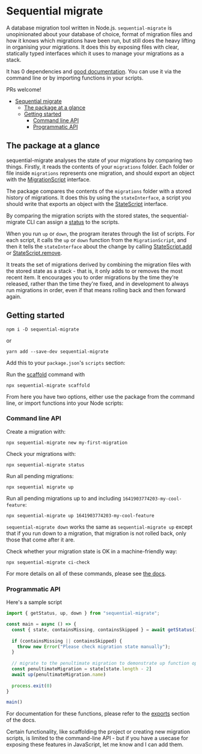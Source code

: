 # Sequential migrate

A database migration tool written in Node.js. `sequential-migrate` is unopinionated about your database of choice, format of migration files and how it knows which migrations have been run, but still does the heavy lifting in organising your migrations. It does this by exposing files with clear, statically typed interfaces which it uses to manage your migrations as a stack. 

It has 0 dependencies and [good documentation](https://ivo-evans.github.io/sequential-migrate/). You can use it via the command line or by importing functions in your scripts. 

PRs welcome!


- [Sequential migrate](#sequential-migrate)
  - [The package at a glance](#the-package-at-a-glance)
  - [Getting started](#getting-started)
    - [Command line API](#command-line-api)
    - [Programmatic API](#programmatic-api)

## The package at a glance

sequential-migrate analyses the state of your migrations by comparing two things. Firstly, it reads the contents of your `migrations` folder. Each folder or file inside `migrations` represents one migration, and should export an object with the [MigrationScript](https://ivo-evans.github.io/sequential-migrate/interfaces/MigrationScript.html) interface.

The package compares the contents of the `migrations` folder with a stored history of migrations. It does this by using the `stateInterface`, a script you should write that exports an object with the [StateScript](https://ivo-evans.github.io/sequential-migrate/interfaces/StateScript.html) interface.

By comparing the migration scripts with the stored states, the sequential-migrate CLI can assign a [status](https://ivo-evans.github.io/sequential-migrate/enums/MIGRATION_STATUS.html) to the scripts.

When you run `up` or `down`, the program iterates through the list of scripts. For each script, it calls the `up` or `down` function from the `MigrationScript`, and then it tells the `stateInterface` about the change by calling [StateScript.add](https://ivo-evans.github.io/sequential-migrate/interfaces/StateScript.html#add) or [StateScript.remove](https://ivo-evans.github.io/sequential-migrate/interfaces/StateScript.html#remove).

It treats the set of migrations derived by combining the migration files with the stored state as a stack - that is, it only adds to or removes the most recent item. It encourages you to order migrations by the time they're released, rather than the time they're fixed, and in development to always run migrations in order, even if that means rolling back and then forward again.

## Getting started

```
npm i -D sequential-migrate
```

or

```
yarn add --save-dev sequential-migrate
```

Add this to your `package.json`'s `scripts` section:

Run the [scaffold](https://ivo-evans.github.io/sequential-migrate/enums/COMMAND.html#SCAFFOLD) command with 

```
npx sequential-migrate scaffold
```

From here you have two options, either use the package from the command line, or import functions into your Node scripts:

### Command line API

Create a migration with:

```
npx sequential-migrate new my-first-migration
```

Check your migrations with:

```
npx sequential-migrate status
```

Run all pending migrations:

```
npx sequential migrate up
```

Run all pending migrations up to and including `1641903774203-my-cool-feature`:

```
npx sequential-migrate up 1641903774203-my-cool-feature
```

`sequential-migrate down` works the same as `sequential-migrate up` except that if you run down to a migration, that migration is not rolled back, only those that come after it are. 

Check whether your migration state is OK in a machine-friendly way:

```
npx sequential-migrate ci-check
```

For more details on all of these commands, please see [the docs](https://ivo-evans.github.io/sequential-migrate/enums/COMMAND.html).

### Programmatic API

Here's a sample script

```javascript
import { getStatus, up, down } from "sequential-migrate";

const main = async () => {
  const { state, containsMissing, containsSkipped } = await getStatus()
  
  if (containsMissing || containsSkipped) {
    throw new Error("Please check migration state manually");
  }
  
  // migrate to the penultimate migration to demonstrate up function optional parameter
  const penultimateMigration = state[state.length - 2]
  await up(penultimateMigration.name)
  
  process.exit(0)
}

main()
```

For documentation for these functions, please refer to the [exports](https://ivo-evans.github.io/sequential-migrate/modules.html) section of the docs.

Certain functionality, like scaffolding the project or creating new migration scripts, is limited to the command-line API - but if you have a usecase for exposing these features in JavaScript, let me know and I can add them.